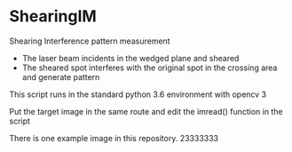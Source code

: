 # ShearingIM
Shearing Interference pattern measurement

* The laser beam incidents in the wedged plane and sheared
* The sheared spot interferes with the original spot in the crossing area and generate pattern

This script runs in the standard python 3.6 environment with opencv 3

Put the target image in the same route and edit the imread() function in the script

There is one example image in this repository.
23333333
